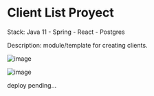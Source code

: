 # Client List Proyect

Stack: Java 11 - Spring - React - Postgres

Description: module/template for creating clients.

![image](https://github.com/Mar7inez/client-list/assets/89807910/c916db8e-45cc-4650-a094-722cce63ebcd)

![image](https://github.com/Mar7inez/client-list/assets/89807910/ef5df2f0-6472-4255-b0ad-9781a302b16a)

deploy pending...

